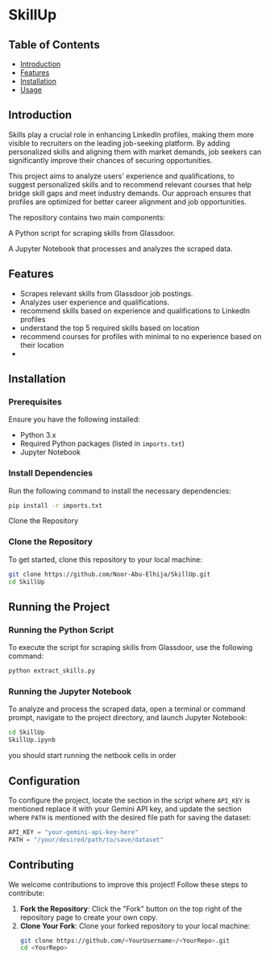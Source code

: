 # SkillUp


## Table of Contents
- [Introduction](#introduction)
- [Features](#features)
- [Installation](#installation)
- [Usage](#usage)


## Introduction
Skills play a crucial role in enhancing LinkedIn profiles, making them more visible to recruiters on the leading job-seeking platform. By adding personalized skills and aligning them with market demands, job seekers can significantly improve their chances of securing opportunities.

This project aims to analyze users' experience and qualifications, to suggest personalized skills and to recommend relevant courses that help bridge skill gaps and meet industry demands. Our approach ensures that profiles are optimized for better career alignment and job opportunities.

The repository contains two main components:

A Python script for scraping skills from Glassdoor.

A Jupyter Notebook that processes and analyzes the scraped data.

## Features
- Scrapes relevant skills from Glassdoor job postings.
- Analyzes user experience and qualifications.
- recommend skills based on experience and qualifications to LinkedIn profiles
- understand the top 5 required skills based on location
- recommend courses for profiles with minimal to no experience based on their location
- 
## Installation

### Prerequisites
Ensure you have the following installed:
- Python 3.x
- Required Python packages (listed in `imports.txt`)
- Jupyter Notebook 

### Install Dependencies
Run the following command to install the necessary dependencies:
```bash
pip install -r imports.txt
```
Clone the Repository

### Clone the Repository
To get started, clone this repository to your local machine:

```bash
git clone https://github.com/Noor-Abu-Elhija/SkillUp.git
cd SkillUp
```
## Running the Project

### Running the Python Script
To execute the script for scraping skills from Glassdoor, use the following command:

```bash
python extract_skills.py
```
### Running the Jupyter Notebook
To analyze and process the scraped data, open a terminal or command prompt, navigate to the project directory, and launch Jupyter Notebook:

```bash
cd SkillUp
SkillUp.ipynb
```
you should start running the netbook cells in order
## Configuration

To configure the project, locate the section in the script where `API_KEY` is mentioned replace it with your Gemini API key, and update the section where `PATH` is mentioned with the desired file path for saving the dataset:

```python
API_KEY = "your-gemini-api-key-here"
PATH = "/your/desired/path/to/save/dataset"
```

## Contributing

We welcome contributions to improve this project! Follow these steps to contribute:

1. **Fork the Repository**: Click the "Fork" button on the top right of the repository page to create your own copy.  
2. **Clone Your Fork**: Clone your forked repository to your local machine:  
   ```bash
   git clone https://github.com/<YourUsername>/<YourRepo>.git
   cd <YourRepo>
 ```
